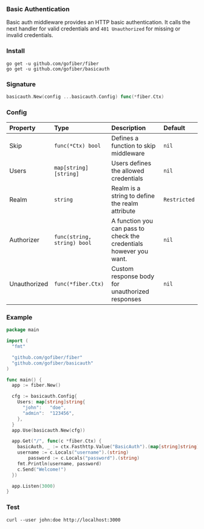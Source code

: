 ### Basic Authentication
Basic auth middleware provides an HTTP basic authentication. It calls the next handler for valid credentials and `401 Unauthorized` for missing or invalid credentials.

### Install
```
go get -u github.com/gofiber/fiber
go get -u github.com/gofiber/basicauth
```

### Signature
```go
basicauth.New(config ...basicauth.Config) func(*fiber.Ctx)
```

### Config
| Property | Type | Description | Default |
| :--- | :--- | :--- | :--- |
| Skip | `func(*Ctx) bool` | Defines a function to skip middleware | `nil` |
| Users | `map[string][string]` | Users defines the allowed credentials | `nil` |
| Realm | `string` | Realm is a string to define the realm attribute | `Restricted` |
| Authorizer | `func(string, string) bool` | A function you can pass to check the credentials however you want. | `nil` |
| Unauthorized | `func(*fiber.Ctx)` | Custom response body for unauthorized responses | `nil` |

### Example
```go
package main

import (
  "fmt"

  "github.com/gofiber/fiber"
  "github.com/gofiber/basicauth"
)

func main() {
  app := fiber.New()

  cfg := basicauth.Config{
    Users: map[string]string{
      "john":   "doe",
      "admin":  "123456",
    },
  }
  app.Use(basicauth.New(cfg))

  app.Get("/", func(c *fiber.Ctx) {
    basicAuth, _ := ctx.Fasthttp.Value("BasicAuth").(map[string]string)
    username := c.Locals("username").(string)
		password := c.Locals("password").(string)
    fmt.Println(username, password)
    c.Send("Welcome!")
  })

  app.Listen(3000)
}
```
### Test
```curl
curl --user john:doe http://localhost:3000
```

